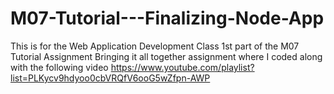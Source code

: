 # M07-Tutorial---Finalizing-Node-App
This is for the Web Application Development Class 1st part of the M07 Tutorial Assignment Bringing it all together assignment where I coded along with the following video https://www.youtube.com/playlist?list=PLKycv9hdyoo0cbVRQfV6ooG5wZfpn-AWP
